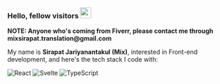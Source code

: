 ### Hello, fellow visitors <img src="https://media.giphy.com/media/hvRJCLFzcasrR4ia7z/giphy.gif" width="25px">

<p><strong>NOTE: Anyone who's coming from Fiverr, please contact me through mixsirapat.translation@gmail.com</strong></p>

<p>My name is <strong>Sirapat Jariyanantakul (Mix)</strong>, interested in Front-end development, and here's the tech stack I code with:</p>
<p>
<img alt="React" src="https://img.shields.io/badge/-React-45b8d8?style=flat-square&logo=react&logoColor=white" />
<img alt="Svelte" src="https://img.shields.io/badge/-Svelte-ff3e00?style=flat-square&logo=svelte&logoColor=white"/>
<img alt="TypeScript" src="https://img.shields.io/badge/-TypeScript-007ACC?style=flat-square&logo=typescript&logoColor=white" />

</p>

<!-- fun facts about me:

- 🔭 I’m currently working on ...
- 🌱 I’m currently learning ...
- 👯 I’m looking to collaborate on ...
- 🤔 I’m looking for help with ...
- 💬 Ask me about ...
- 📫 How to reach me: ...
- 😄 Pronouns: ...
- ⚡ Fun fact: ...
-->
